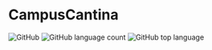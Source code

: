 # CampusCantina
![GitHub](https://img.shields.io/github/license/rinaykumar/campus-cantina) 
![GitHub language count](https://img.shields.io/github/languages/count/rinaykumar/campus-cantina)
![GitHub top language](https://img.shields.io/github/languages/top/rinaykumar/campus-cantina)
